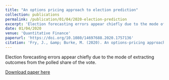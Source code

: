 ```yaml
---
title: "An options pricing approach to election prediction"
collection: publications
permalink: /publication/01/04/2020-election-prediction
excerpt: 'Election forecasting errors appear chiefly due to the mode of extracting outcomes from the polled share of the vote.'
date: 01/04/2020
venue: 'Quantitative Finance'
paperurl: 'https://doi.org/10.1080/14697688.2020.1757136'
citation: 'Fry, J., &amp; Burke, M. (2020). An options-pricing approach to election prediction. Quantitative Finance, 20(10), 1583-1589.'
---
```

Election forecasting errors appear chiefly due to the mode of extracting outcomes from the polled share of the vote.

[Download paper here](https://doi.org/10.1080/14697688.2020.1757136)
